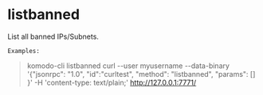 # listbanned

List all banned IPs/Subnets.


```
Examples:
```
> komodo-cli listbanned 
> curl --user myusername --data-binary '{"jsonrpc": "1.0", "id":"curltest", "method": "listbanned", "params": [] }' -H 'content-type: text/plain;' http://127.0.0.1:7771/
```
